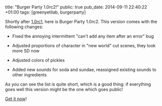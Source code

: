 title: "Burger Party 1.0rc2!"
public: true
pub_date: 2014-09-11 22:40:22 +01:00
tags: [greenyetilab, burgerparty]


Shortly after [1.0rc1](/2014/burgerparty-1.0rc1), here is Burger Party 1.0rc2. This version comes with the following changes:

- Fixed the annoying intermittent "can't add any item after an error" bug

- Adjusted proportions of character in "new world" cut scenes, they look more SD now

- Adjusted colors of pickles

- Added new sounds for soda and sundae, reassigned existing sounds to other ingredients

As you can see the list is quite short, which is a good thing: if everything goes well this version might be the one which goes public!

[Get it now](/projects/burgerparty)!
